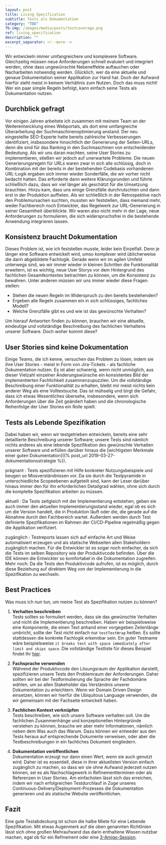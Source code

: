 ```yaml
---
layout: post
title: Living Specification
subtitle: Tests als Dokumentation
category: "TDD"
fb-img: /images/media/posts/testcoverage.png
ref: living_specification
description: ""
excerpt_separator: <!--more-->
---
```

Wir entwickeln immer umfangreichere und komplexere Software. Gleichzeitig müssen neue Anforderungen schnell evaluiert und integriert werden, ohne dass ungewünschte Nebeneffekte auftauchen oder Nacharbeiten notwendig werden. Glücklich, wer da eine aktuelle und genaue Dokumentation seiner Applikation zur Hand hat. Doch der Aufwand hierfür steht meist in keinem Verhältnis zum Nutzen. Doch das muss nicht!
Wer ein paar simple Regeln befolgt, kann einfach seine Tests als Dokumentation nutzen.

<!--more-->

## Durchblick gefragt
Vor einigen Jahren arbeitete ich zusammen mit meinem Team an der Weiterentwicklung eines Webportals, als dort eine umfangreiche Überarbeitung der Suchmaschinenoptimierung anstand. Der neu eingestellte SEO-Experte hatte bereits zahlreiche Verbesserungen identifiziert, insbesondere hinsichtlich der Generierung der Seiten-URLs, denn die sind für das Ranking in den Suchmaschinen von entscheidender Bedeutung. Als wir uns daran machten, seine User Stories zu implementieren, stießen wir jedoch auf unerwartete Probleme. Die neuen Generierungsregeln für URLs waren zwar in sich alle schlüssig, doch in Kombination mit der bereits in der bestehenden Codebasis vorhandenen URL-Logik ergaben sich immer wieder Sonderfälle, die wir vorher nicht bedacht hatten. Das erforderte dann weitere Klärungsrunden und führte schließlich dazu, dass wir viel länger als geschätzt für die Umsetzung brauchten. Hinzu kam, dass uns einige Grenzfälle durchrutschten und dann erst in der Produktion auffielen. Als wir schließlich in der Retrospektive nach den Problemursachen suchten, mussten wir feststellen, dass niemand mehr, weder Fachbereich noch Entwickler, das Regelwerk zur URL-Generierung in seiner Gesamtheit überblickte. Wir waren also nicht mehr in der Lage, neue Anforderungen zu formulieren, die sich widerspruchsfrei in die bestehende Anwendung integrieren lassen.

## Konsistenz braucht Dokumentation
Dieses Problem ist, wie ich feststellen musste, leider kein Einzelfall.
Denn je länger eine Software entwickelt wird, umso komplexer wird üblicherweise die darin abgebildete Fachlogik. Gerade wenn wir im agilen Umfeld unterwegs sind, wo wir immer wieder in kleinen Schritten die Funktionalität erweitern, ist es wichtig, neue User Storys vor dem Hintergrund des fachlichen Gesamtkontextes betrachten zu können, um die Konsistenz zu bewahren. Unter anderen müssen wir uns immer wieder diese Fragen stellen:

* Stehen die neuen Regeln im Widerspruch zu den bereits bestehenden?
* Ergeben alle Regeln zusammen ein in sich schlüssiges, fachliches Modell?
* Welche Grenzfälle gibt es und wie ist das gewünschte Verhalten?

Um hierauf Antworten finden zu können, brauchen wir eine aktuelle, eindeutige und vollständige Beschreibung des fachlichen Verhaltens unserer Software. Doch woher kommt diese?

## User Stories sind keine Dokumentation
Einige Teams, die ich kenne, versuchen das Problem zu lösen, indem sie ihre User Stories - meist in Form von Jira-Tickets - als fachliche Dokumentation nutzen. Es ist aber schwierig, wenn nicht unmöglich, aus dieser Vielzahl einzelner Änderungswünsche ein konsistentes Bild der implementierten Fachlichkeit zusammenzupuzzlen. Um die vollständige Beschreibung einer Funktionalität zu erhalten, bleibt mir meist nichts kein anderer Weg als eine Volltextsuche. Das ist mühselig und birgt die Gefahr, dass ich etwas Wesentliches übersehe, insbesondere, wenn  sich Anforderungen über die Zeit geändert haben und die chronologische Reihenfolge der User Stories ein Rolle spielt.

## Tests als Lebende Spezifikation
Dabei haben wir, wenn wir testgetrieben entwickeln, bereits eine sehr detaillierte Beschreibung unserer Software; unsere Tests sind nämlich nichts anderes als eine lebende Spezifikation des gewünschte Verhalten unserer Software und erfüllen darüber hinaus die [wichtigsten Merkmale einer guten Dokumentation]({% post_url 2019-03-27-dokumentationsstrategie %}).

prägnant
: Tests spezifizieren mit Hilfe konkreter Nutzungsbeispiele und beugen so Missverständnissen vor. Da sie durch die Testpyramide in unterschiedliche Scopeebenen aufgeteilt sind, kann der Leser darüber hinaus immer den für ihn erforderlichen Detailgrad wählen, ohne sich durch die komplette Spezifikation arbeiten zu müssen.

aktuell
: Da Tests zeitgleich mit der Implementierung entstehen, geben sie auch immer den aktuellen Implementierungsstand wieder, egal ob es sich um die Version handelt, die in Produktion läuft oder die, die gerade auf die Abnahme durch den Fachbereich wartet. Außerdem werden durch Test definierte Spezifikationen im Rahmen der CI/CD-Pipeline regelmäßig gegen die Applikation verifiziert.

zugänglich
: Testreports lassen sich auf einfache Art und Weise automatisiert erzeugen und als statische Webseiten allen Stakeholdern zugänglich machen. Für die Entwickler ist es sogar noch einfacher, da sich die Tests im selben Repository wie der Produktivcode befinden. Über die IDE können die Entwickler so komfortabel in die Dokumentation zugreifen. Mehr noch: Da die Tests den Produktivcode aufrufen, ist es möglich, durch diese Beziehung auf direktem Weg von der Implementierung in die Spezifikation zu wechseln.

## Best Practices

Was muss ich nun tun, um meine Test als Spezifikation nutzen zu können?

1. **Verhalten beschreiben**  
Tests sollten so formuliert werden, dass sie das gewünschte Verhalten und nicht die Implementierung beschreiben. Haben wir beispielsweise eine Komponente, die einen Text anhand einer vorgegeben Zeilenlänge umbricht, sollte der Test nicht einfach nur `testTextWrap` heißen. Es sollte stattdessen die konkrete Fachlogik erkennbar sein. Ein guter Testname wäre beispielsweise `it breaks text with space immediately after limit and skips space`. Die vollständige Testliste für dieses Beispiel findet Ihr [hier](https://github.com/cfisch3r/wordwrap/blob/master/test/wordwrap_test.js).

2. **Fachsprache verwenden**  
Während der Produktivcode den Lösungsraum der Applikation darstellt, spezifizieren unsere Tests den Problemraum der Anforderungen. Daher sollten wir bei der Testformulierung die Sprache der Fachdomäne wählen, um so allen Stakeholder das Verständnis unserer Dokumentation zu erleichtern. Wenn wir Domain Driven Design einsetzen, können wir hierfür die Ubiquitous Language verwenden, die wir gemeinsam mit der Fachseite entwickelt haben.

3. **Fachlichen Kontext verknüpfen**  
Tests beschreiben, wie sich unsere Software verhalten soll. Um die fachlichen Zusammenhänge und konzeptionellen Hintergründe verstehen zu können, brauche wir aber mehr Informationen, nämlich neben dem Was auch das Warum. Dazu können wir entweder aus den Tests heraus auf entsprechende Dokumente verweisen, oder aber die Testbeschreibungen in ein fachliches Dokument eingliedern.  

4. **Dokumentation veröffentlichen**  
Dokumentation erzeugt nur dann einen Wert, wenn sie auch genutzt wird. Daher ist es essentiell, diese in ihrer aktuellsten Version einfach zugänglich zu machen, so dass wir sie ohne Aufwand jederzeit nutzen können, sei es als Nachschlagewerk in Refinementterminen oder als Referenzen in User Stories. Am einfachsten lässt sich das erreichen, indem wir nach erfolgreichen Testdurchlauf in Zuge unseres Continuous-Delivery/Deployment-Prozesses die Dokumentation generieren und als statische Website veröffentlichen.

## Fazit
Eine gute Testabdeckung ist schon die halbe Miete für eine Lebende Spezifikation. Mit etwas Augenmerk auf die oben genannten Richtlinien lässt sich ohne großen Mehraufwand das darin enthaltene Wissen nutzbar machen, egal ob für ein Refinement oder eine [3-Amigo-Session](https://www.agilealliance.org/glossary/three-amigos/).
